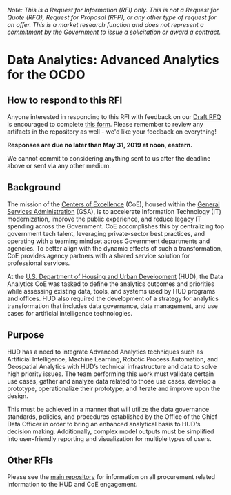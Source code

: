 *Note: This is a Request for Information (RFI) only. This is not a Request for Quote (RFQ), Request for Proposal (RFP), or any other type of request for an offer. This is a market research function and does not represent a commitment by the Government to issue a solicitation or award a contract.*

# Data Analytics: Advanced Analytics for the OCDO

## How to respond to this RFI

Anyone interested in responding to this RFI with feedback on our [Draft RFQ](Draft-RFQ.pdf) is encouraged to complete [this form](https://forms.gle/DgDQNA9WdH3QthHo9). Please remember to review any artifacts in the repository as well - we'd like your feedback on everything!

**Responses are due no later than May 31, 2019 at noon, eastern.**

We cannot commit to considering anything sent to us after the deadline above or sent via any other medium.

## Background

The mission of the [Centers of Excellence](https://coe.gsa.gov/) (CoE), housed within the [General Services Administration](https://gsa.gov) (GSA), is to accelerate Information Technology (IT) modernization, improve the public experience, and reduce legacy IT spending across the Government. CoE accomplishes this by centralizing top government tech talent, leveraging private-sector best practices, and operating with a teaming mindset across Government departments and agencies. To better align with the dynamic effects of such a transformation, CoE provides agency partners with a shared service solution for professional services.

At the [U.S. Department of Housing and Urban Development](https://www.hud.gov/) (HUD), the Data Analytics CoE was tasked to define the analytics outcomes and priorities while assessing existing data, tools, and systems used by HUD programs and offices. HUD also required the development of a strategy for analytics transformation that includes data governance, data management, and use cases for artificial intelligence technologies.

## Purpose

HUD has a need to integrate Advanced Analytics techniques such as Artificial Intelligence, Machine Learning, Robotic Process Automation, and Geospatial Analytics with HUD’s technical infrastructure and data to solve high priority issues. The team performing this work must validate certain use cases, gather and analyze data related to those use cases, develop a prototype, operationalize their prototype, and iterate and improve upon the design.

This must be achieved in a manner that will utilize the data governance standards, policies, and procedures established by the Office of the Chief Data Officer in order to bring an enhanced analytical basis to HUD's decision making. Additionally, complex model outputs must be simplified into user-friendly reporting and visualization for multiple types of users.

## Other RFIs
Please see the [main repository](https://github.com/GSA/coe-hud-acquisitions/) for information on all procurement related information to the HUD and CoE engagement.